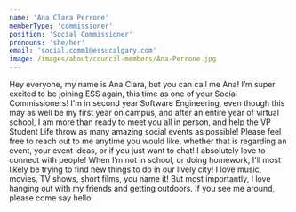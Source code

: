 ```yaml
---
name: 'Ana Clara Perrone'
memberType: 'commissioner'
position: 'Social Commissioner'
pronouns: 'she/her'
email: 'social.comm1@essucalgary.com'
image: /images/about/council-members/Ana-Perrone.jpg
---
```


Hey everyone, my name is Ana Clara, but you can call me Ana! I’m super excited to be joining ESS again, this time as one of your Social Commissioners! I'm in second year Software Engineering, even though this may as well be my first year on campus, and after an entire year of virtual school, I am more than ready to meet you all in person, and help the VP Student Life throw as many amazing social events as possible! Please feel free to reach out to me anytime you would like, whether that is regarding an event, your event ideas, or if you just want to chat! I absolutely love to connect with people! When I’m not in school, or doing homework, I'll most likely be trying to find new things to do in our lively city! I love music, movies, TV shows, short films, you name it! But most importantly, I love hanging out with my friends and getting outdoors. If you see me around, please come say hello!